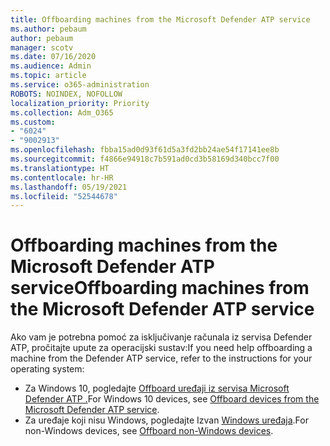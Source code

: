 ```yaml
---
title: Offboarding machines from the Microsoft Defender ATP service
ms.author: pebaum
author: pebaum
manager: scotv
ms.date: 07/16/2020
ms.audience: Admin
ms.topic: article
ms.service: o365-administration
ROBOTS: NOINDEX, NOFOLLOW
localization_priority: Priority
ms.collection: Adm_O365
ms.custom:
- "6024"
- "9002913"
ms.openlocfilehash: fbba15ad0d93f61d5a3fd2bb24ae54f17141ee8b
ms.sourcegitcommit: f4866e94918c7b591ad0cd3b58169d340bcc7f00
ms.translationtype: HT
ms.contentlocale: hr-HR
ms.lasthandoff: 05/19/2021
ms.locfileid: "52544678"
---
```

# <a name="offboarding-machines-from-the-microsoft-defender-atp-service"></a><span data-ttu-id="d9026-102">Offboarding machines from the Microsoft Defender ATP service</span><span class="sxs-lookup"><span data-stu-id="d9026-102">Offboarding machines from the Microsoft Defender ATP service</span></span>

<span data-ttu-id="d9026-103">Ako vam je potrebna pomoć za isključivanje računala iz servisa Defender ATP, pročitajte upute za operacijski sustav:</span><span class="sxs-lookup"><span data-stu-id="d9026-103">If you need help offboarding a machine from the Defender ATP service, refer to the instructions for your operating system:</span></span>  

- <span data-ttu-id="d9026-104">Za Windows 10, pogledajte [Offboard uređaji iz servisa Microsoft Defender ATP .](/windows/security/threat-protection/microsoft-defender-atp/offboard-machines#offboard-windows-10-devices)</span><span class="sxs-lookup"><span data-stu-id="d9026-104">For Windows 10 devices, see [Offboard devices from the Microsoft Defender ATP service](/windows/security/threat-protection/microsoft-defender-atp/offboard-machines#offboard-windows-10-devices).</span></span>
- <span data-ttu-id="d9026-105">Za uređaje koji nisu Windows, pogledajte Izvan [Windows uređaja](/windows/security/threat-protection/microsoft-defender-atp/configure-endpoints-non-windows#offboard-non-windows-devices).</span><span class="sxs-lookup"><span data-stu-id="d9026-105">For non-Windows devices, see [Offboard non-Windows devices](/windows/security/threat-protection/microsoft-defender-atp/configure-endpoints-non-windows#offboard-non-windows-devices).</span></span>